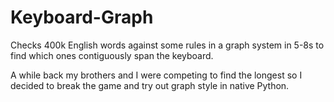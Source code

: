 # Keyboard-Graph
Checks 400k English words against some rules in a graph system in 5-8s to find which ones contiguously span the keyboard. 

A while back my brothers and I were competing to find the longest so I decided to break the game and try out graph style in native Python.
